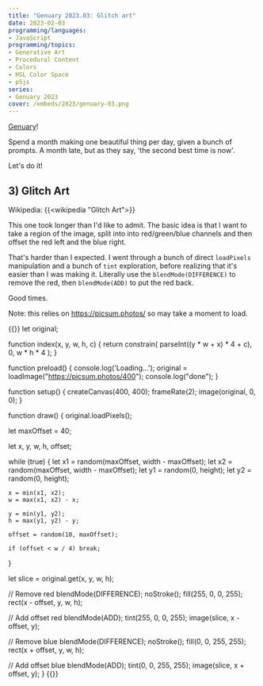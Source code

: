```yaml
---
title: "Genuary 2023.03: Glitch art"
date: 2023-02-03
programming/languages:
- JavaScript
programming/topics:
- Generative Art
- Procedural Content
- Colors
- HSL Color Space
- p5js
series:
- Genuary 2023
cover: /embeds/2023/genuary-03.png
---
```

[Genuary](https://genuary.art/)! 

Spend a month making one beautiful thing per day, given a bunch of prompts. A month late, but as they say, 'the second best time is now'.  

Let's do it!

## 3) Glitch Art

<!--more-->

Wikipedia: {{<wikipedia "Glitch Art">}}

This one took longer than I'd like to admit. The basic idea is that I want to take a region of the image, split into into red/green/blue channels and then offset the red left and the blue right. 

That's harder than I expected. I went through a bunch of direct `loadPixels` manipulation and a bunch of `tint` exploration, before realizing that it's easier than I was making it. Literally use the `blendMode(DIFFERENCE)` to remove the red, then `blendMode(ADD)` to put the red back. 

Good times. 

Note: this relies on https://picsum.photos/ so may take a moment to load. 

{{<p5js width="400" height="420">}}
let original;

function index(x, y, w, h, c) {
  return constrain(
    parseInt((y * w + x) * 4 + c),
    0,
    w * h * 4
  );
}

function preload() {
  console.log('Loading...');
  original = loadImage("https://picsum.photos/400");
  console.log("done");
}

function setup() {
  createCanvas(400, 400);
  frameRate(2);
  image(original, 0, 0);
}

function draw() {
  original.loadPixels();
  
  let maxOffset = 40;
  
  let x, y, w, h, offset;
  
  while (true) {
    let x1 = random(maxOffset, width - maxOffset);
    let x2 = random(maxOffset, width - maxOffset);
    let y1 = random(0, height);
    let y2 = random(0, height);

    x = min(x1, x2);
    w = max(x1, x2) - x;

    y = min(y1, y2);
    h = max(y1, y2) - y;

    offset = random(10, maxOffset);
  
    if (offset < w / 4) break;
  }
  
  let slice = original.get(x, y, w, h);
  
  // Remove red
  blendMode(DIFFERENCE);
  noStroke(); 
  fill(255, 0, 0, 255);
  rect(x - offset, y, w, h);
  
  // Add offset red
  blendMode(ADD);
  tint(255, 0, 0, 255);
  image(slice, x - offset, y);
  
  // Remove blue
  blendMode(DIFFERENCE);
  noStroke(); 
  fill(0, 0, 255, 255);
  rect(x + offset, y, w, h);
  
  // Add offset blue
  blendMode(ADD);
  tint(0, 0, 255, 255);
  image(slice, x + offset, y);
}
{{</p5js>}}
